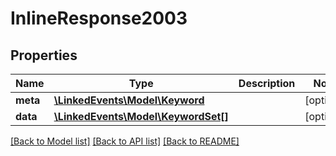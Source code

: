 # InlineResponse2003

## Properties
Name | Type | Description | Notes
------------ | ------------- | ------------- | -------------
**meta** | [**\LinkedEvents\Model\Keyword**](Keyword.md) |  | [optional] 
**data** | [**\LinkedEvents\Model\KeywordSet[]**](KeywordSet.md) |  | [optional] 

[[Back to Model list]](../README.md#documentation-for-models) [[Back to API list]](../README.md#documentation-for-api-endpoints) [[Back to README]](../README.md)


